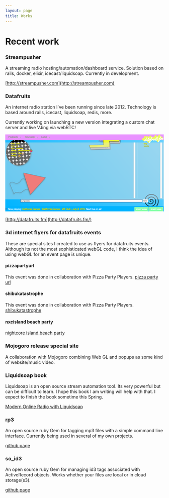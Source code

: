 ```yaml
---
layout: page
title: Works
---
```


# Recent work

### Streampusher

A streaming radio hosting/automation/dashboard service. Solution based on rails,
docker, elixir, icecast/liquidsoap. Currently in development.

[http://streampusher.com](http://streampusher.com)

### Datafruits

An internet radio station I've been running since late 2012. Technology is based
around rails, icecast, liquidsoap, redis, more.

Currently working on launching a new version integrating a custom chat server
and live VJing via webRTC!

[![datafruits screenshot](/assets/images/datafruits12_scrot.png)](http://datafruits.fm/)

[http://datafruits.fm](http://datafruits.fm/)

### 3d internet flyers for datafruits events

These are special sites I created to use as flyers for datafruits events.
Although its not the most sophisticated webGL code, I think the idea of using
webGL for an event page is unique.

#### pizzapartyurl

This event was done in collaboration with Pizza Party Players.
[pizza party url](http://pizzapartyurl.datafruits.fm)


#### shibukatastrophe

This event was done in collaboration with Pizza Party Players.
[shibukatastrophe](http://nxcislandbeachparty.datafruits.fm/)

#### nxcisland beach party
[nightcore island beach party](http://shibukatastrophe.datafruits.fm/)

### Mojogoro release special site

A collaboration with Mojogoro combining Web GL and popups as some kind of website/music video.

### Liquidsoap book

Liquidsoap is an open source stream automation tool. Its very powerful but can
be difficult to learn. I hope this book I am writing will help with that. I
expect to finish the book sometime this Spring.

[Modern Online Radio with
Liquidsoap](https://leanpub.com/modernonlineradiowithliquidsoap/)

### rp3

An open source ruby Gem for tagging mp3 files with a simple command line
interface. Currently being used in several of my own projects.

[github page](https://github.com/datafruits/rupeepeethree)

### so_id3

An open source ruby Gem for managing id3 tags associated with ActiveRecord
objects. Works whether your files are local or in cloud storage(s3).

[github page](https://github.com/mcfiredrill/so_id3)
